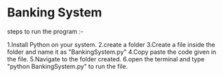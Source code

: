 # Banking System
steps to run the program :-

1.Install Python on your system.
2.create a folder 
3.Create a file inside the folder and name it as  "BankingSystem.py"
4.Copy paste the code given in the file.
5.Navigate to the folder created.
6.open the terminal and type "python BankingSystem.py" to run the file.

